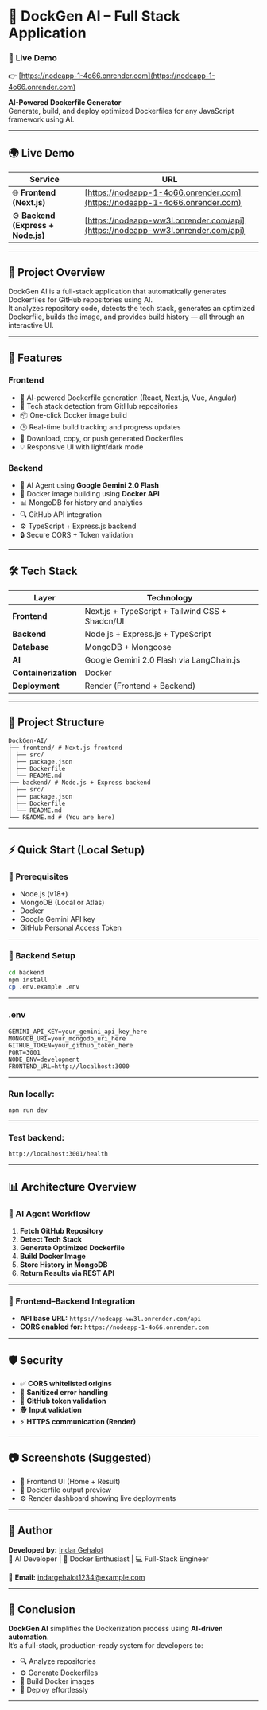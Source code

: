 # 🧠 DockGen AI – Full Stack Application

### 🔗 **Live Demo**
👉 [https://nodeapp-1-4o66.onrender.com](https://nodeapp-1-4o66.onrender.com)


**AI-Powered Dockerfile Generator**  
Generate, build, and deploy optimized Dockerfiles for any JavaScript framework using AI.

---

## 🌍 Live Demo

| Service | URL |
|----------|-----|
| 🌐 **Frontend (Next.js)** | [https://nodeapp-1-4o66.onrender.com](https://nodeapp-1-4o66.onrender.com) |
| ⚙️ **Backend (Express + Node.js)** | [https://nodeapp-ww3l.onrender.com/api](https://nodeapp-ww3l.onrender.com/api) |

---

## 🧩 Project Overview

DockGen AI is a full-stack application that automatically generates Dockerfiles for GitHub repositories using AI.  
It analyzes repository code, detects the tech stack, generates an optimized Dockerfile, builds the image, and provides build history — all through an interactive UI.

---

## 🚀 Features

### Frontend
- 🤖 AI-powered Dockerfile generation (React, Next.js, Vue, Angular)
- 🧩 Tech stack detection from GitHub repositories
- 📦 One-click Docker image build
- 🕒 Real-time build tracking and progress updates
- 💾 Download, copy, or push generated Dockerfiles
- 💡 Responsive UI with light/dark mode

### Backend
- 🧠 AI Agent using **Google Gemini 2.0 Flash**
- 🐳 Docker image building using **Docker API**
- 📊 MongoDB for history and analytics
- 🔍 GitHub API integration
- ⚙️ TypeScript + Express.js backend
- 🔒 Secure CORS + Token validation

---

## 🛠️ Tech Stack

| Layer | Technology |
|--------|-------------|
| **Frontend** | Next.js + TypeScript + Tailwind CSS + Shadcn/UI |
| **Backend** | Node.js + Express.js + TypeScript |
| **Database** | MongoDB + Mongoose |
| **AI** | Google Gemini 2.0 Flash via LangChain.js |
| **Containerization** | Docker |
| **Deployment** | Render (Frontend + Backend) |

---

## 📁 Project Structure

```
DockGen-AI/
├── frontend/ # Next.js frontend
│ ├── src/
│ ├── package.json
│ ├── Dockerfile
│ └── README.md
├── backend/ # Node.js + Express backend
│ ├── src/
│ ├── package.json
│ ├── Dockerfile
│ └── README.md
└── README.md # (You are here)
```


---

## ⚡ Quick Start (Local Setup)

### 🧩 Prerequisites
- Node.js (v18+)
- MongoDB (Local or Atlas)
- Docker
- Google Gemini API key
- GitHub Personal Access Token

---

### 🧱 Backend Setup

```bash
cd backend
npm install
cp .env.example .env
```

---

### .env

```
GEMINI_API_KEY=your_gemini_api_key_here
MONGODB_URI=your_mongodb_uri_here
GITHUB_TOKEN=your_github_token_here
PORT=3001
NODE_ENV=development
FRONTEND_URL=http://localhost:3000
```


----
### Run locally:
```
npm run dev
```

---
### Test backend:
```
http://localhost:3001/health
```
---
## 📊 Architecture Overview

### 🧠 AI Agent Workflow
1. **Fetch GitHub Repository**  
2. **Detect Tech Stack**  
3. **Generate Optimized Dockerfile**  
4. **Build Docker Image**  
5. **Store History in MongoDB**  
6. **Return Results via REST API**

---

### 🔗 Frontend–Backend Integration
- **API base URL:** `https://nodeapp-ww3l.onrender.com/api`  
- **CORS enabled for:** `https://nodeapp-1-4o66.onrender.com`

---

## 🛡️ Security
- ✅ **CORS whitelisted origins**
- 🔐 **Sanitized error handling**
- 🧱 **GitHub token validation**
- 🕵️ **Input validation**
- ⚡ **HTTPS communication (Render)**

---

## 📷 Screenshots (Suggested)
- 🧩 Frontend UI (Home + Result)
- 🐳 Dockerfile output preview
- ⚙️ Render dashboard showing live deployments

---

## 🧾 Author
**Developed by:** [Indar Gehalot](mailto:indargehalot1234@example.com)  
🚀 AI Developer | 🐳 Docker Enthusiast | 💻 Full-Stack Engineer  

📧 **Email:** [indargehalot1234@example.com](mailto:indargehalot1234@example.com)

---

## 🏁 Conclusion

**DockGen AI** simplifies the Dockerization process using **AI-driven automation**.  
It’s a full-stack, production-ready system for developers to:

- 🔍 Analyze repositories  
- ⚙️ Generate Dockerfiles  
- 🐳 Build Docker images  
- 🚀 Deploy effortlessly  

---



